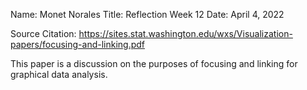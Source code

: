 Name: Monet Norales Title: Reflection Week 12 Date: April 4, 2022

Source Citation: https://sites.stat.washington.edu/wxs/Visualization-papers/focusing-and-linking.pdf

This paper is a discussion on the purposes of focusing and linking for graphical data analysis.
